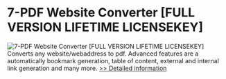 # 7-PDF Website Converter [FULL VERSION LIFETIME LICENSEKEY]
![7-PDF Website Converter [FULL VERSION LIFETIME LICENSEKEY]](https://mycommerce.akamaized.net/api/pimages/P300393215/BIG/300393215.JPG)
Converts any website/webaddress to pdf. Advanced features are a automatically bookmark generation, table of content, external and internal link generation and many more.
[>> Detailed information](https://secure.shareit.com/shareit/product.html?productid=300393215&affiliateid=200057808)
